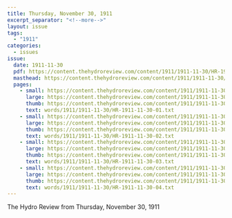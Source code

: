 ```yaml
---
title: Thursday, November 30, 1911
excerpt_separator: "<!--more-->"
layout: issue
tags:
  - "1911"
categories:
  - issues
issue:
  date: 1911-11-30
  pdf: https://content.thehydroreview.com/content/1911/1911-11-30/HR-1911-11-30.pdf
  masthead: https://content.thehydroreview.com/content/1911/1911-11-30/masthead/HR-1911-11-30.jpg
  pages:
    - small: https://content.thehydroreview.com/content/1911/1911-11-30/small/HR-1911-11-30-01.jpg
      large: https://content.thehydroreview.com/content/1911/1911-11-30/large/HR-1911-11-30-01.jpg
      thumb: https://content.thehydroreview.com/content/1911/1911-11-30/thumbnails/HR-1911-11-30-01.jpg
      text: words/1911/1911-11-30/HR-1911-11-30-01.txt
    - small: https://content.thehydroreview.com/content/1911/1911-11-30/small/HR-1911-11-30-02.jpg
      large: https://content.thehydroreview.com/content/1911/1911-11-30/large/HR-1911-11-30-02.jpg
      thumb: https://content.thehydroreview.com/content/1911/1911-11-30/thumbnails/HR-1911-11-30-02.jpg
      text: words/1911/1911-11-30/HR-1911-11-30-02.txt
    - small: https://content.thehydroreview.com/content/1911/1911-11-30/small/HR-1911-11-30-03.jpg
      large: https://content.thehydroreview.com/content/1911/1911-11-30/large/HR-1911-11-30-03.jpg
      thumb: https://content.thehydroreview.com/content/1911/1911-11-30/thumbnails/HR-1911-11-30-03.jpg
      text: words/1911/1911-11-30/HR-1911-11-30-03.txt
    - small: https://content.thehydroreview.com/content/1911/1911-11-30/small/HR-1911-11-30-04.jpg
      large: https://content.thehydroreview.com/content/1911/1911-11-30/large/HR-1911-11-30-04.jpg
      thumb: https://content.thehydroreview.com/content/1911/1911-11-30/thumbnails/HR-1911-11-30-04.jpg
      text: words/1911/1911-11-30/HR-1911-11-30-04.txt
---
```


The Hydro Review from Thursday, November 30, 1911

<!--more-->

